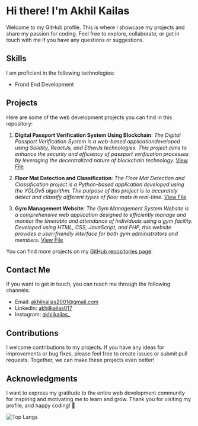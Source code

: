 # Hi there! I'm Akhil Kailas

Welcome to my GitHub profile. This is where I showcase my projects and share my passion for coding. Feel free to explore, collaborate, or get in touch with me if you have any questions or suggestions.

## Skills

I am proficient in the following technologies:

- Frond End Development

## Projects

Here are some of the web development projects you can find in this repository:

1. **Digital Passport Verification System Using Blockchain**: _The Digital Passport Verification System is a web-based applicationdeveloped using Solidity, ReactJs, and EtherJs technologies. This project aims to enhance the security and efficiency of passport verification processes by leveraging the decentralized nature of blockchain technology._
[View File](https://github.com/akhilkailas017/Digital-Passport-Verification-System-Using-Blockchain.git)

2. **Floor Mat Detection and Classification**: _The Floor Mat Detection and Classification project is a Python-based application developed using the YOLOv5 algorithm. The purpose of this project is to accurately detect and classify different types of floor mats in real-time._
[View File](https://github.com/akhilkailas017/Object-Detection-using-Yolov5.git)

3. **Gym Management Website**: _The Gym Management System Website is a comprehensive web application designed to efficiently manage and monitor the timetable and attendance of individuals using a gym facility. Developed using HTML, CSS, JavaScript, and PHP, this website provides a user-friendly interface for both gym administrators and members._
[View File](https://github.com/akhilkailas017/GYM-Management-System-Website.git)

You can find more projects on my [GitHub repositories page](https://github.com/akhilkailas017?tab=repositories).

## Contact Me

If you want to get in touch, you can reach me through the following channels:

- Email: akhilkailas2001@gmail.com
- LinkedIn: [akhilkailas017](https://www.linkedin.com/in/akhilkailas017/)
- Instagram: [akhilkailas_](https://www.instagram.com/akhilkailas_/)

## Contributions

I welcome contributions to my projects. If you have any ideas for improvements or bug fixes, please feel free to create issues or submit pull requests. Together, we can make these projects even better!

## Acknowledgments

I want to express my gratitude to the entire web development community for inspiring and motivating me to learn and grow. Thank you for visiting my profile, and happy coding! :rocket:



![Top Langs](https://github-readme-stats.vercel.app/api/top-langs/?username=akhilkailas017&layout=compact&theme=transparent)

